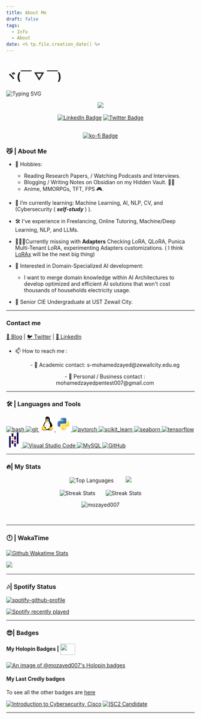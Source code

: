 ```yaml
---
title: About Me
draft: false
tags:
  - Info
  - About
date: <% tp.file.creation_date() %>
---
```



# **ヾ(￣ ▽ ￣)**
 
  ![Typing SVG](https://readme-typing-svg.demolab.com?font=IBM+Plex+Mono&weight=600&pause=1000&random=true&width=435&lines=+Hi+there!+I'm+MoZayed+%F0%9F%91%8B.)                              
<p align="center"><img src="https://media3.giphy.com/media/f6hnhHkks8bk4jwjh3/giphy.gif?cid=6c09b952a8e228564cf075141862157a36423c7e667945cc&rid=giphy.gif&ct=s" width="150"/></p>

<div id="badges">
<p align="center">
<a href="https://www.linkedin.com/in/mozayed007"><img src="https://img.shields.io/badge/LinkedIn-blue?style=for-the-badge&logo=linkedin&logoColor=white" alt="LinkedIn Badge"></a>
<a href="https://twitter.com/MoZayed007">
    <img src="https://img.shields.io/badge/Twitter-blue?style=for-the-badge&logo=twitter&logoColor=white" alt="Twitter Badge"/></a></p>

<p align="center">
    <img src="https://komarev.com/ghpvc/?username=mozayed007&style=flat-square&color=blue" alt=""> <br/>
    <a href="https://ko-fi.com/mozayed"><img src="https://storage.ko-fi.com/cdn/brandasset/kofi_s_tag_dark.png"  width=" 150" height="60"  alt="ko-fi Badge"></a>
</p>
</div>

### 😼 | About Me

- 🏓 Hobbies:
	-  Reading Research Papers, / Watching Podcasts and Interviews.
	-  Blogging / Writing Notes on Obsidian on my Hidden Vault. 🥷🏻
	- Anime, MMORPGs, TFT,  FPS 🎮.
	  
- 🌱 I’m currently learning: Machine Learning, AI, NLP, CV, and (Cybersecurity ( ***self-study*** ) ).
  
- 🛠  I've experience in Freelancing,  Online Tutoring, Machine/Deep Learning, NLP, and LLMs.
  
- 🧑🏻‍💻Currently missing with **Adapters** Checking LoRA, QLoRA,  Punica Multi-Tenant LoRA, experimenting Adapters customizations.  ( I think [LoRAx](https://predibase.com/) will be the next big thing)
	  
 - 🧠 Interested in Domain-Specialized AI development:
	 - I want to merge domain knowledge within AI Architectures to develop optimized and efficient AI solutions that won't cost thousands of households electricity usage.
	   
- 🏫  Senior CIE Undergraduate at UST Zewail City.

---

### Contact me

 [📝 Blog](https://mozayed007.github.io/mozayed-blog) | [🐦 Twitter](https://twitter.com/MoZayed007) | [🤝 LinkedIn](https://www.linkedin.com/in/mozayed007/)

- 📫 How to reach me :

  <p align="center" style="text-align: center;">    - 📧 Academic contact: s-mohamedzayed@zewailcity.edu.eg </p>  
   <p align="center " style="text-align: center;">   - 📧 Personal / Business  contact : mohamedzayedpentest007@gmail.com </p>

---

### 🛠️ | Languages and Tools

<p align="left">
<a href="https://www.gnu.org/software/bash/" target="_blank" rel="noreferrer"> <img src="https://www.vectorlogo.zone/logos/gnu_bash/gnu_bash-icon.svg" alt="bash" width="40" height="40"/> </a>
<a href="https://git-scm.com/" target="_blank" rel="noreferrer"> <img src="https://www.vectorlogo.zone/logos/git-scm/git-scm-icon.svg" alt="git" width="40" height="40"/> </a>
<a href="https://www.linux.org/" target="_blank" rel="noreferrer"> <img src="https://raw.githubusercontent.com/devicons/devicon/master/icons/linux/linux-original.svg" alt="linux" width="40" height="40"/> </a>
<a href="https://www.python.org" target="_blank" rel="noreferrer"> <img src="https://raw.githubusercontent.com/devicons/devicon/master/icons/python/python-original.svg" alt="python" width="40" height="40"/> </a>
<a href="https://pytorch.org/" target="_blank" rel="noreferrer"> <img src="https://www.vectorlogo.zone/logos/pytorch/pytorch-icon.svg" alt="pytorch" width="40" height="40"/> </a>
<a href="https://scikit-learn.org/" target="_blank" rel="noreferrer"> <img src="https://upload.wikimedia.org/wikipedia/commons/0/05/Scikit_learn_logo_small.svg" alt="scikit_learn" width="40" height="40"/> </a>
<a href="https://seaborn.pydata.org/" target="_blank" rel="noreferrer"> <img src="https://seaborn.pydata.org/_images/logo-mark-lightbg.svg" alt="seaborn" width="40" height="40"/> </a>
<a href="https://www.tensorflow.org" target="_blank" rel="noreferrer"> <img src="https://www.vectorlogo.zone/logos/tensorflow/tensorflow-icon.svg" alt="tensorflow" width="40" height="40"/> </a>
<a href="https://pandas.pydata.org/" target="_blank" rel="noreferrer"> <img src="https://raw.githubusercontent.com/devicons/devicon/2ae2a900d2f041da66e950e4d48052658d850630/icons/pandas/pandas-original.svg" alt="pandas" width="40" height="40"/> </a>
<a href="https://code.visualstudio.com/" target="_blank" rel="noreferrer"> <img src="https://cdn.jsdelivr.net/gh/devicons/devicon/icons/vscode/vscode-original.svg" alt="Visual Studio Code" width="40" height="40"/> </a>
<a href="https://www.mysql.com/" target="_blank" rel="noreferrer"> <img src="https://cdn.jsdelivr.net/gh/devicons/devicon/icons/mysql/mysql-original.svg" alt="MySQL" width="40" height="40"/> </a>
<a href="https://github.com/" target="_blank" rel="noreferrer"> <img src="https://user-images.githubusercontent.com/3369400/139447912-e0f43f33-6d9f-45f8-be46-2df5bbc91289.png" alt="GitHub" width="40" height="40"/> </a>
</p>

---

### 🔥|  My Stats
	
<p align="center">
<img src="https://github-readme-stats.vercel.app/api/top-langs/?username=mozayed007&hide_border=true&theme=tokyonight" alt="Top Languages" width="24%"/>&nbsp;&nbsp;&nbsp;&nbsp;&nbsp;&nbsp;&nbsp;
<img src="https://github-readme-activity-graph.vercel.app/graph?username=mozayed007&hide_border=true&theme=tokyo-night" width="66%">
<br><br>
<img src="https://github-readme-streak-stats.herokuapp.com/?user=mozayed007&hide_border=true&theme=tokyonight" alt="Streak Stats" width="47%"/>&nbsp;&nbsp;&nbsp;&nbsp;&nbsp;&nbsp;&nbsp;<img src="https://github-readme-stats.vercel.app/api?username=mozayed007&hide_border=true&theme=tokyonight" alt="Streak Stats" width="43%"/> </p>

<p align="center">
<a><img src="https://github-profile-trophy.vercel.app/?username=mozayed007&row=2&column=4&theme=onedark" alt="mozayed007" width="50%" />
</p>
</br>

---

### 🕛 | WakaTime

[![Github Wakatime Stats](https://github-readme-stats.vercel.app/api/wakatime?username=mozayed007)](https://github-readme-stats.vercel.app/api/wakatime?username=mozayed007)

<img src="https://wakatime.com/share/@mozayed007/59f67f85-010a-4267-a9e6-50a27326c520.svg" width="50%">

---

### 🎶| Spotify Status

[![spotify-github-profile](https://spotify-github-profile.vercel.app/api/view?uid=li2y5wg127wk16dldhvsqg7tr&cover_image=true&theme=default&show_offline=false&background_color=121212)](https://spotify-github-profile.vercel.app/api/view?uid=li2y5wg127wk16dldhvsqg7tr&cover_image=true&theme=default&show_offline=false&background_color=121212)

[![Spotify recently played](https://spotify-recently-played-readme.vercel.app/api?user=li2y5wg127wk16dldhvsqg7tr&unique=true)](https://spotify-recently-played-readme.vercel.app/api?user=li2y5wg127wk16dldhvsqg7tr&unique=true)

---

### 😎| Badges 


#### My Holopin Badges | <img src = "https://media.giphy.com/media/3orifgYbnsq43eFsdO/giphy.gif" align="center" width="40" height ="30">

[![An image of @mozayed007's Holopin badges](https://holopin.me/mozayed007)](https://holopin.me/mozayed007)

#### My Last Credly badges  

To see all the other badges are [here](https://www.credly.com/users/mozayed007/badges)

[![Introduction to Cybersecurity, Cisco](https://images.credly.com/size/120x120/images/af8c6b4e-fc31-47c4-8dcb-eb7a2065dc5b/I2CS__1_.png)](https://www.credly.com/badges/487f1395-6ec1-454b-8463-040e0f407a19)
[![ISC2 Candidate](https://images.credly.com/size/120x120/images/9180921d-4a13-429e-9357-6f9706a554f0/image.png)](https://www.credly.com/badges/b345603b-5c85-4f2e-99d4-18e09d347c27)

---
